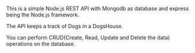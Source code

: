 This is a simple Node.js REST API with Mongodb as database and express being the Node.js framework.

The API keeps a track of Dogs in a DogsHouse.

You can perform CRUD(Create, Read, Update and Delete the data) operations on the database.

